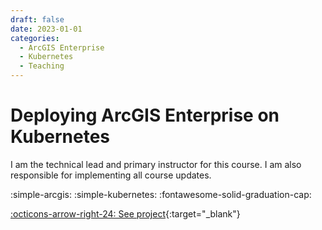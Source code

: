 ```yaml
---
draft: false 
date: 2023-01-01
categories:
  - ArcGIS Enterprise
  - Kubernetes
  - Teaching
---
```


# Deploying ArcGIS Enterprise on Kubernetes

I am the technical lead and primary instructor for this course. I am also responsible for implementing all course updates.

:simple-arcgis:
:simple-kubernetes:
:fontawesome-solid-graduation-cap:

[:octicons-arrow-right-24: See project](https://www.esri.com/training/catalog/64e5146ae0631b28f19674c5/deploying-arcgis-enterprise-on-kubernetes/){:target="_blank"}